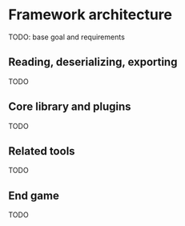 # Framework architecture

TODO: base goal and requirements

## Reading, deserializing, exporting

TODO

## Core library and plugins

TODO

## Related tools

TODO

## End game

TODO
